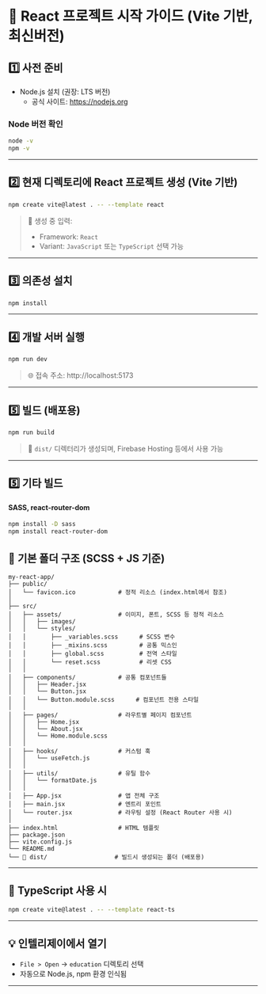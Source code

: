 # 📘 React 프로젝트 시작 가이드 (Vite 기반, 최신버전)

## 1️⃣ 사전 준비

- Node.js 설치 (권장: LTS 버전)
    - 공식 사이트: https://nodejs.org

### Node 버전 확인
```bash
node -v
npm -v
```

---

## 2️⃣ 현재 디렉토리에 React 프로젝트 생성 (Vite 기반)

```bash
npm create vite@latest . -- --template react
```

> 📝 생성 중 입력:
> - Framework: `React`
> - Variant: `JavaScript` 또는 `TypeScript` 선택 가능

---

## 3️⃣ 의존성 설치

```bash
npm install
```

---

## 4️⃣ 개발 서버 실행

```bash
npm run dev
```

> 🌐 접속 주소: http://localhost:5173

---

## 5️⃣ 빌드 (배포용)

```bash
npm run build
```

> 📂 `dist/` 디렉터리가 생성되며, Firebase Hosting 등에서 사용 가능

---

## 5️⃣ 기타 빌드
#### SASS, react-router-dom
```bash
npm install -D sass
npm install react-router-dom
```


## 📁 기본 폴더 구조 (SCSS + JS 기준)

```plaintext
my-react-app/
├── public/
│   └── favicon.ico            # 정적 리소스 (index.html에서 참조)
│
├── src/
│   ├── assets/                # 이미지, 폰트, SCSS 등 정적 리소스
│   │   ├── images/
│   │   └── styles/
│   │       ├── _variables.scss      # SCSS 변수
│   │       ├── _mixins.scss         # 공통 믹스인
│   │       ├── global.scss          # 전역 스타일
│   │       └── reset.scss           # 리셋 CSS
│   │
│   ├── components/            # 공통 컴포넌트들
│   │   ├── Header.jsx
│   │   └── Button.jsx
│   │   └── Button.module.scss      # 컴포넌트 전용 스타일
│   │
│   ├── pages/                 # 라우트별 페이지 컴포넌트
│   │   ├── Home.jsx
│   │   └── About.jsx
│   │   └── Home.module.scss
│   │
│   ├── hooks/                 # 커스텀 훅
│   │   └── useFetch.js
│   │
│   ├── utils/                 # 유틸 함수
│   │   └── formatDate.js
│   │
│   ├── App.jsx                # 앱 전체 구조
│   ├── main.jsx               # 엔트리 포인트
│   └── router.jsx             # 라우팅 설정 (React Router 사용 시)
│
├── index.html                 # HTML 템플릿
├── package.json
├── vite.config.js
└── README.md
└── 📁 dist/                   # 빌드시 생성되는 폴더 (배포용)
```

---

## 🧪 TypeScript 사용 시

```bash
npm create vite@latest . -- --template react-ts
```

---

## 💡 인텔리제이에서 열기

- `File > Open` → `education` 디렉토리 선택
- 자동으로 Node.js, npm 환경 인식됨

---